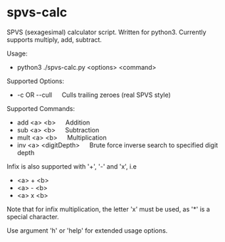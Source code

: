 # spvs-calc
SPVS (sexagesimal) calculator script.  Written for python3.  Currently supports multiply, add, subtract.

Usage:
- python3 ./spvs-calc.py \<options\> \<command\>

Supported Options:
- \-c OR \--cull &emsp; Culls trailing zeroes (real SPVS style)


Supported Commands:
- add \<a\> \<b\> &emsp; Addition
- sub \<a\> \<b\> &emsp; Subtraction
- mult \<a\> \<b\> &emsp; Multiplication
- inv \<a\> \<digitDepth\> &emsp; Brute force inverse search to specified digit depth


Infix is also supported with '+', '-' and 'x', i.e
- \<a\> \+ \<b\>
- \<a\> \- \<b\>
- \<a\> x \<b\>

Note that for infix multiplication, the letter 'x' must be used, as '\*' is a special character.  

Use argument 'h' or 'help' for extended usage options.
